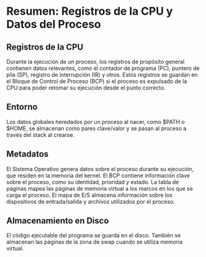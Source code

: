 # Resumen: Registros de la CPU y Datos del Proceso

## Registros de la CPU
Durante la ejecución de un proceso, los registros de propósito general contienen datos relevantes, como el contador de programa (PC), puntero de pila (SP), registro de interrupción (IR) y otros. 
Estos registros se guardan en el Bloque de Control de Proceso (BCP) si el proceso es expulsado de la CPU para poder retomar su ejecución desde el punto correcto.

## Entorno
Los datos globales heredados por un proceso al nacer, como $PATH o $HOME, se almacenan como pares clave/valor y se pasan al proceso a través del stack al crearse.

## Metadatos
El Sistema Operativo genera datos sobre el proceso durante su ejecución, que residen en la memoria del kernel.
El BCP contiene información clave sobre el proceso, como su identidad, prioridad y estado. La tabla de páginas mapea las páginas de memoria virtual a los marcos en los que se carga el proceso. 
El mapa de E/S almacena información sobre los dispositivos de entrada/salida y archivos utilizados por el proceso.

## Almacenamiento en Disco
El código ejecutable del programa se guarda en el disco. También se almacenan las páginas de la zona de swap cuando se utiliza memoria virtual.

